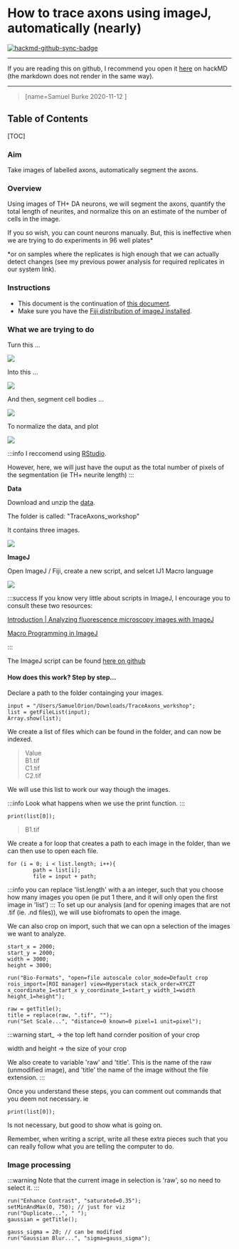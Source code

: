 # How to trace axons using imageJ, automatically (nearly) 

[![hackmd-github-sync-badge](https://hackmd.io/1hzLYJ3HSny6CH9mzOxWVg/badge)](https://hackmd.io/1hzLYJ3HSny6CH9mzOxWVg)

---

If you are reading this on github, I recommend you open it [here](https://hackmd.io/@samuelorion/H1ro8MoKw) on hackMD (the markdown does not render in the same way). 

---

> [name=Samuel Burke 2020-11-12 ]
## Table of Contents

[TOC]

### Aim 

Take images of labelled axons, automatically segment the axons.  

### Overview  

Using images of TH+ DA neurons, we will segment the axons, quantify the total length of neurites, and normalize this on an estimate of the number of cells in the image.

If you so wish, you can count neurons manually. But, this is ineffective when we are trying to do experiments in 96 well plates*  

*or on samples where the replicates is high enough that we can actually detect changes (see my previous power analysis for required replicates in our system link).  

### Instructions 

- This document is the continuation of [this document](https://udemontreal.sharepoint.com/:w:/r/sites/Gr-LaboTrudeau2/_layouts/15/Doc.aspx?sourcedoc=%7B0BDE5351-CB80-4243-A3E5-6134666C45C5%7D&file=Document.docx&action=default&mobileredirect=true).
- Make sure you have the [Fiji distribution of imageJ installed](https://imagej.net/Fiji).

### What we are trying to do 

Turn this ... 

![](https://i.imgur.com/CyYJVJ9.jpg)

Into this ... 

![](https://i.imgur.com/HILnpjJ.png)

And then, segment cell bodies ...

![](https://i.imgur.com/6hgaRaC.png)

To normalize the data, and plot

![](https://i.imgur.com/o0WDj8e.png)

:::info
I reccomend using [RStudio](https://rstudio.com/).

However, here, we will just have the ouput as the total number of pixels of the segmentation (ie TH+ neurite length)
:::


**Data**

Download and unzip the [data](https://udemontreal.sharepoint.com/sites/Gr-LaboTrudeau2/Shared%20Documents/Forms/AllItems.aspx?csf=1&web=1&e=b203BP&cid=60f440f3%2D0561%2D4de1%2Db97f%2Dbb1c4a1982bc&FolderCTID=0x012000FBF258D21CD3FF46B1E21489D30FD838&viewid=055d6acf%2Dcb3c%2D4814%2D8785%2D27989f87f108&id=%2Fsites%2FGr%2DLaboTrudeau2%2FShared%20Documents%2FLab%20Books%2FSamuel%20Burke%2FShared%5FData). 

The folder is called: "TraceAxons_workshop"

It contains three images.

![](https://i.imgur.com/2LXxY8D.png)


**ImageJ**

Open ImageJ / Fiji, create a new script, and selcet IJ1 Macro language 

![](https://i.imgur.com/k0gVy8U.png)




:::success
If you know very little about scripts in ImageJ, I encourage you to consult these two resources: 

[Introduction | Analyzing fluorescence microscopy images with ImageJ](https://petebankhead.gitbooks.io/imagej-intro/content/)

[Macro Programming in ImageJ](https://imagej.nih.gov/ij/docs/macro_reference_guide.pdf)

:::

The ImageJ script can be found [here on github](https://github.com/samuelorion/imageJ_axon_tracing_workshop/blob/main/TraceAxons_worksho.ijm)

#### How does this work? Step by step... 

Declare a path to the folder containging your images.

 
```javascript=
input = "/Users/SamuelOrion/Downloads/TraceAxons_workshop";
list = getFileList(input);
Array.show(list);
```

We create a list of files which can be found in the folder, and can now be indexed. 

>Value  
>B1.tif  
>C1.tif  
>C2.tif  

We will use this list to work our way though the images. 


:::info
Look what happens when we use the print function.
:::

```javascript=
print(list[0]);
```
> B1.tif

We create a for loop that creates a path to each image in the folder, than we can then use to open each file. 

```javascript=
for (i = 0; i < list.length; i++){
		path = list[i];
		file = input + path;
```
:::info
you can replace 'list.length' with a an integer, such that you choose how many images you open (ie put 1 there, and it will only open the first image in 'list')
:::
To set up our analysis (and for opening images that are not .tif (ie. .nd files)), we will use biofromats to open the image.

We can also crop on import, such that we can opn a selection of the images we want to analyze. 


```javascript=
start_x = 2000;
start_y = 2000;
width = 3000;
height = 3000;
		
run("Bio-Formats", "open=file autoscale color_mode=Default crop rois_import=[ROI manager] view=Hyperstack stack_order=XYCZT x_coordinate_1=start_x y_coordinate_1=start_y width_1=width height_1=height");
		
raw = getTitle(); 
title = replace(raw, ".tif", "");
run("Set Scale...", "distance=0 known=0 pixel=1 unit=pixel");
```

:::warning
start_ -> the top left hand cornder position of your crop  

width and height -> the size of your crop   

We also create to variable 'raw' and 'title'. This is the name of the raw (unmodified image), and 'title' the name of the image without the file extension. 
:::

Once you understand these steps, you can comment out commands that you deem not necessary. ie 

```javascript=
print(list[0]);
```

Is not necessary, but good to show what is going on. 

Remember, when writing a script, write all these extra pieces such that you can really follow what you are telling the computer to do. 

### Image processing
:::warning
Note that the current image in selection is 'raw', so no need to select it. 
::: 

```javascript=
run("Enhance Contrast", "saturated=0.35");
setMinAndMax(0, 750); // just for viz
run("Duplicate...", " "); 
gaussian = getTitle();

gauss_sigma = 20; // can be modified 
run("Gaussian Blur...", "sigma=gauss_sigma"); 
```

